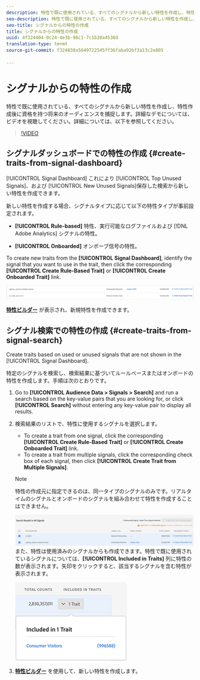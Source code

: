 ```yaml
---
description: 特性で既に使用されている、すべてのシグナルから新しい特性を作成し、特性作成後に資格を持つ将来のオーディエンスを捕捉します。
seo-description: 特性で既に使用されている、すべてのシグナルから新しい特性を作成し、特性作成後に資格を持つ将来のオーディエンスを捕捉します。
seo-title: シグナルからの特性の作成
title: シグナルからの特性の作成
uuid: 4f324404-0c24-4e3b-96c1-7c1b28a4536d
translation-type: tm+mt
source-git-commit: f324838a5649722545ff36faba92bf3a13c2e805

---
```



# シグナルからの特性の作成

特性で既に使用されている、すべてのシグナルから新しい特性を作成し、特性作成後に資格を持つ将来のオーディエンスを捕捉します。詳細なデモについては、ビデオを視聴してください。詳細については、以下を参照してください。

>[!VIDEO](https://video.tv.adobe.com/v/25169/?quality=12&captions=jpn)

## シグナルダッシュボードでの特性の作成 {#create-traits-from-signal-dashboard}

[!UICONTROL Signal Dashboard] これにより [!UICONTROL Top Unused Signals]、および [!UICONTROL New Unused Signals]保存した検索から新しい特性を作成できます。

新しい特性を作成する場合、シグナルタイプに応じて以下の特性タイプが事前設定されます。

* **[!UICONTROL Rule-based]** 特性、実行可能なログファイルおよび [!DNL Adobe Analytics] シグナルの特性。

* **[!UICONTROL Onboarded]** オンボーブ信号の特性。

To create new traits from the **[!UICONTROL Signal Dashboard]**, identify the signal that you want to use in the trait, then click the corresponding **[!UICONTROL Create Rule-Based Trait]** or **[!UICONTROL Create Onboarded Trait]** link.

![](assets/signals-create-trait.png)

**[特性ビルダー](../../features/traits/about-trait-builder.md)** が表示され、新規特性を作成できます。

## シグナル検索での特性の作成 {#create-traits-from-signal-search}

Create traits based on used or unused signals that are not shown in the [!UICONTROL Signal Dashboard].

特定のシグナルを検索し、検索結果に基づいてルールベースまたはオンボードの特性を作成します。手順は次のとおりです。

1. Go to **[!UICONTROL Audience Data > Signals > Search]** and run a search based on the key-value pairs that you are looking for, or click **[!UICONTROL Search]** without entering any key-value pair to display all results.
2. 検索結果のリストで、特性に使用するシグナルを選択します。
   * To create a trait from one signal, click the corresponding **[!UICONTROL Create Rule-Based Trait]** or **[!UICONTROL Create Onboarded Trait]** link.
   * To create a trait from multiple signals, click the corresponding check box of each signal, then click **[!UICONTROL Create Trait from Multiple Signals]**.
   >[!NOTE]
   >特性の作成元に指定できるのは、同一タイプのシグナルのみです。リアルタイムのシグナルとオンボードのシグナルを組み合わせて特性を作成することはできません。
   >
   > ![](assets/signals-create-trait-search.png)
   >また、特性は使用済みのシグナルからも作成できます。特性で既に使用されているシグナルについては、**[!UICONTROL Included in Traits]** 列に特性の数が表示されます。矢印をクリックすると、該当するシグナルを含む特性が表示されます。
   >
   >![](assets/signals-used-traits.png)

3. **[特性ビルダー](../../features/traits/about-trait-builder.md)** を使用して、新しい特性を作成します。
